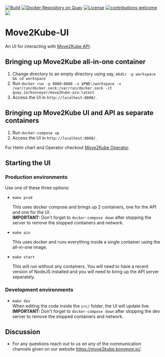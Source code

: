 [![Build](https://github.com/konveyor/move2kube-ui/workflows/Build/badge.svg 'Github Actions')](https://github.com/konveyor/move2kube-ui/actions?query=workflow%3ABuild)
[![Docker Repository on Quay](https://quay.io/repository/konveyor/move2kube-ui/status 'Docker Repository on Quay')](https://quay.io/repository/konveyor/move2kube-ui)
[![License](https://img.shields.io/:license-apache-blue.svg)](https://www.apache.org/licenses/LICENSE-2.0.html)
[![contributions welcome](https://img.shields.io/badge/contributions-welcome-brightgreen.svg?style=flat)](https://github.com/konveyor/move2kube-ui/pulls)
[<img src="https://img.shields.io/badge/slack-konveyor/move2kube-green.svg?logo=slack">](https://kubernetes.slack.com/archives/CR85S82A2)

# Move2Kube-UI

An UI for interacting with [Move2Kube API](https://github.com/konveyor/move2kube-api).

## Bringing up Move2Kube all-in-one container

1. Change directory to an empty directory using say, `mkdir -p workspace && cd workspace`
1. Run `docker run -p 8080:8080 -v $PWD:/workspace -v /var/run/docker.sock:/var/run/docker.sock -it quay.io/konveyor/move2kube-aio:latest`
1. Access the UI in `http://localhost:8080/`.

## Bringing up Move2Kube UI and API as separate containers

1. Run `docker-compose up`
1. Access the UI in `http://localhost:8080/`.

For Helm chart and Operator checkout [Move2Kube Operator](https://github.com/konveyor/move2kube-operator).

## Starting the UI

### Production environments

Use one of these three options:

-   `make prod`

    This uses docker compose and brings up 2 containers, one for the API and one for the UI.  
    **IMPORTANT:** Don't forget to `docker-compose down` after stopping the server to remove the stopped containers and network.

-   `make aio`

    This uses docker and runs everything inside a single container using the all-in-one image.

-   `make start`

    This will run without any containers. You will need to have a recent version of NodeJS installed and you will need to bring up the API server separately.

### Development environments

-   `make dev`  
    When editing the code inside the `src/` folder, the UI will update live.  
    **IMPORTANT:** Don't forget to `docker-compose down` after stopping the dev server to remove the stopped containers and network.

## Discussion

-   For any questions reach out to us on any of the communication channels given on our website https://move2kube.konveyor.io/.

